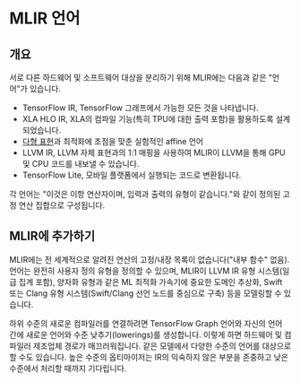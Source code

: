 # MLIR 언어

## 개요

서로 다른 하드웨어 및 소프트웨어 대상을 분리하기 위해 MLIR에는 다음과 같은 "언어"가 있습니다.

- TensorFlow IR, TensorFlow 그래프에서 가능한 모든 것을 나타냅니다.
- XLA HLO IR, XLA의 컴파일 기능(특히 TPU에 대한 출력 포함)을 활용하도록 설계되었습니다.
- [다형 표현](https://en.wikipedia.org/wiki/Polytope_model)과 최적화에 초점을 맞춘 실험적인 affine 언어
- LLVM IR, LLVM 자체 표현과의 1:1 매핑을 사용하여 MLIR이 LLVM을 통해 GPU 및 CPU 코드를 내보낼 수 있습니다.
- TensorFlow Lite, 모바일 플랫폼에서 실행되는 코드로 변환됩니다.

각 언어는 "이것은 이항 연산자이며, 입력과 출력의 유형이 같습니다."와 같이 정의된 고정 연산 집합으로 구성됩니다.

## MLIR에 추가하기

MLIR에는 전 세계적으로 알려진 연산의 고정/내장 목록이 없습니다("내부 함수" 없음). 언어는 완전히 사용자 정의 유형을 정의할 수 있으며, MLIR이 LLVM IR 유형 시스템(일급 집계 포함), 양자화 유형과 같은 ML 최적화 가속기에 중요한 도메인 추상화, Swift 또는 Clang 유형 시스템(Swift/Clang 선언 노드를 중심으로 구축) 등을 모델링할 수 있습니다.

하위 수준의 새로운 컴파일러를 연결하려면 TensorFlow Graph 언어와 자신의 언어 간에 새로운 언어와 수준 낮추기(lowerings)를 생성합니다. 이렇게 하면 하드웨어 및 컴파일러 제조업체 경로가 매끄러워집니다. 같은 모델에서 다양한 수준의 언어를 대상으로 할 수도 있습니다. 높은 수준의 옵티마이저는 IR의 익숙하지 않은 부분을 존중하고 낮은 수준에서 처리할 때까지 기다립니다.
